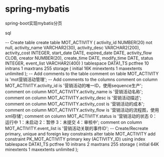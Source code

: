 # spring-mybatis
spring-boot实现mybatis分页

sql

-- Create table
create table MOT_ACTIVITY
(
  activity_id   NUMBER(20) not null,
  activity_name VARCHAR2(30),
  activity_desc VARCHAR2(200),
  activity_cost INTEGER,
  start_date    DATE,
  expired_date  DATE,
  activity_flow CLOB,
  creator       NUMBER(20),
  create_time   DATE,
  modify_time   DATE,
  status        INTEGER,
  event_list    VARCHAR2(400)
)
tablespace DATA1_TS
  pctfree 10
  initrans 1
  maxtrans 255
  storage
  (
    initial 16K
    minextents 1
    maxextents unlimited
  );
-- Add comments to the table 
comment on table MOT_ACTIVITY
  is 'mot营销活动管理';
-- Add comments to the columns 
comment on column MOT_ACTIVITY.activity_id
  is '营销活动的唯一ID，使用sequence生产';
comment on column MOT_ACTIVITY.activity_name
  is '营销活动名称';
comment on column MOT_ACTIVITY.activity_desc
  is '营销活动描述';
comment on column MOT_ACTIVITY.activity_cost
  is '营销活动的成本';
comment on column MOT_ACTIVITY.activity_flow
  is '营销活动的流程图，使用xml存储';
comment on column MOT_ACTIVITY.status
  is '营销活动的状态
0：运行中
1：未启动
2：暂停
3：未提交
4：审核中';
comment on column MOT_ACTIVITY.event_list
  is '营销活动关联的事件ID';
-- Create/Recreate primary, unique and foreign key constraints 
alter table MOT_ACTIVITY
  add constraint PK_MOT_ACTIVITY primary key (ACTIVITY_ID)
  using index 
  tablespace DATA1_TS
  pctfree 10
  initrans 2
  maxtrans 255
  storage
  (
    initial 64K
    minextents 1
    maxextents unlimited
  );

